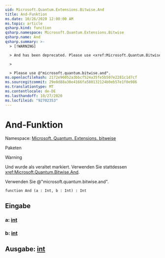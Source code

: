 ```yaml
---
uid: Microsoft.Quantum.Extensions.Bitwise.And
title: And-Funktion
ms.date: 10/26/2020 12:00:00 AM
ms.topic: article
qsharp.kind: function
qsharp.namespace: Microsoft.Quantum.Extensions.Bitwise
qsharp.name: And
qsharp.summary: >-
  > [!WARNING]

  > And has been deprecated. Please use <xref:Microsoft.Quantum.Bitwise.And> instead.

  >

  > Please use @"microsoft.quantum.bitwise.and".
ms.openlocfilehash: 2172e96052a3bbcf524a35fe5b507e2281c1d7cf
ms.sourcegitcommit: 29e0d88a30e4166fa580132124b0eb57e1f0e986
ms.translationtype: MT
ms.contentlocale: de-DE
ms.lasthandoff: 10/27/2020
ms.locfileid: "92702353"
---
```

# <a name="and-function"></a>And-Funktion

Namespace: [Microsoft. Quantum. Extensions. bitweise](xref:Microsoft.Quantum.Extensions.Bitwise)

Paketen [](https://nuget.org/packages/)


> [!WARNING]
> Und wurde als veraltet markiert. Verwenden Sie stattdessen <xref:Microsoft.Quantum.Bitwise.And>.
>
> Verwenden Sie @"microsoft.quantum.bitwise.and".



```qsharp
function And (a : Int, b : Int) : Int
```


## <a name="input"></a>Eingabe

### <a name="a--int"></a>a: [int](xref:microsoft.quantum.lang-ref.int)




### <a name="b--int"></a>b: [int](xref:microsoft.quantum.lang-ref.int)





## <a name="output--int"></a>Ausgabe: [int](xref:microsoft.quantum.lang-ref.int)


